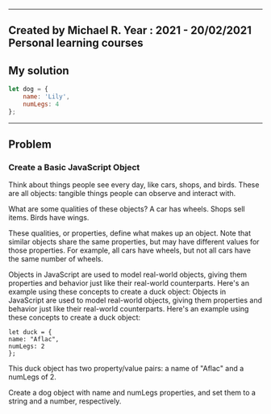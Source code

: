 ------
Created by Michael R. Year : 2021 - 20/02/2021 Personal learning courses
------

## My solution

```javascript
let dog = {
    name: 'Lily',
    numLegs: 4
};
```
---

## Problem
### Create a Basic JavaScript Object
Think about things people see every day, like cars, shops, and birds. These are all objects: tangible things people can observe and interact with.

What are some qualities of these objects? A car has wheels. Shops sell items. Birds have wings.

These qualities, or properties, define what makes up an object. Note that similar objects share the same properties, but may have different values for those properties. For example, all cars have wheels, but not all cars have the same number of wheels.

Objects in JavaScript are used to model real-world objects, giving them properties and behavior just like their real-world counterparts. Here's an example using these concepts to create a duck object:
Objects in JavaScript are used to model real-world objects, giving them properties and behavior just like their real-world counterparts. Here's an example using these concepts to create a duck object:
```
let duck = {
name: "Aflac",
numLegs: 2
};
```
This duck object has two property/value pairs: a name of "Aflac" and a numLegs of 2.

Create a dog object with name and numLegs properties, and set them to a string and a number, respectively.
